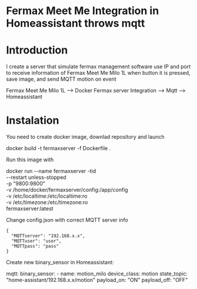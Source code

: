# Fermax Meet Me Integration in Homeassistant throws mqtt 

# Introduction

I create a server that simulate fermax management software use IP and port to receive information of Fermax Meet Me Milo 1L when button it is pressed, save image, and send MQTT motion on event

Fermax Meet Me Milo 1L --> Docker Fermax server Integration --> Mqtt --> Homeassistant

# Instalation

You need to create docker image, downlad repository and launch

docker build -t fermaxserver -f Dockerfile .

Run this image with

docker run --name fermaxserver -tid \
  --restart unless-stopped \
  -p "9800:9800" \
  -v /home/docker/fermaxserver/config:/app/config \
  -v /etc/localtime:/etc/localtime:ro \
  -v /etc/timezone:/etc/timezone:ro \
  fermaxserver:latest

Change config.json with correct MQTT server info

    {
      "MQTTserver": "192.168.x.x",
      "MQTTuser": "user",
      "MQTTpass": "pass"
    }

Create new binary_sensor in Homeassistant:

mqtt:
  binary_sensor:
    - name: motion_milo
      device_class: motion
      state_topic: "home-assistant/192.168.x.x/motion"
      payload_on: "ON"
      payload_off: "OFF"
